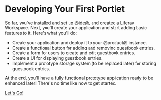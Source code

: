 # Developing Your First Portlet [](id=developing-your-first-portlet)

So far, you've installed and set up @ide@, and created a Liferay Workspace. 
Next, you'll create your application and start adding basic features to it. 
Here's what you'll do: 

-   Create your application and deploy it to your @product@ instance. 
-   Create a functional button for adding and removing guestbook entries. 
-   Create a form for users to create and edit guestbook entries. 
-   Create a UI for displaying guestbook entries. 
-   Implement a prototype storage system (to be replaced later) for storing 
    guestbook entries. 

At the end, you'll have a fully functional prototype application ready to be
enhanced later! There's no time like now to get started. 

<a class="go-link btn btn-primary" href="/develop/tutorials/-/knowledge_base/7-0/writing-your-first-liferay-application">Let's Go!<span class="icon-circle-arrow-right"></span></a>